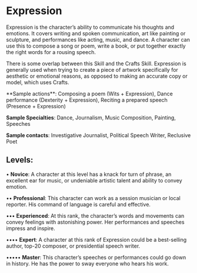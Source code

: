 # **Expression**
Expression is the character’s ability to communicate his
thoughts and emotions. It covers writing and spoken communication, art like painting or sculpture, and performances
like acting, music, and dance. A character can use this to
compose a song or poem, write a book, or put together exactly
the right words for a rousing speech.

There is some overlap between this Skill and the Crafts
Skill. Expression is generally used when trying to create a piece
of artwork specifically for aesthetic or emotional reasons, as opposed to making an accurate copy or model, which uses Crafts.

<Long>
**Sample actions**: Composing a poem (Wits + Expression),
Dance performance (Dexterity + Expression), Reciting a
prepared speech (Presence + Expression)

**Sample Specialties**: Dance, Journalism, Music
Composition, Painting, Speeches

**Sample contacts**: Investigative Journalist, Political Speech
Writer, Reclusive Poet

## Levels:
• **Novice**: A character at this level has a knack for turn
of phrase, an excellent ear for music, or undeniable
artistic talent and ability to convey emotion.

•• **Professional**: This character can work as a session musician or local reporter. His command of
language is careful and effective.

••• **Experienced**: At this rank, the character’s words
and movements can convey feelings with astonishing power. Her performances and speeches impress
and inspire.

•••• **Expert**: A character at this rank of Expression
could be a best-selling author, top-20 composer,
or presidential speech writer.

••••• **Master**: This character’s speeches or performances
could go down in history. He has the power to
sway everyone who hears his work.
</Long>